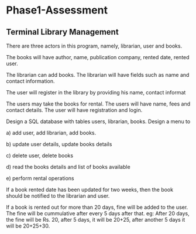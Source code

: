 # Phase1-Assessment

## Terminal Library Management
  

There are three actors in this program, namely, librarian, user and books.

The books will have author, name, publication company, rented date, rented user.

The librarian can add books. The librarian will have fields such as name and contact information.

The user will register in the library by providing his name, contact informat

The users may take the books for rental. The users will have name, fees and contact details. 
The user will have registration and login.

Design a SQL database with tables users, librarian, books.
Design a menu to

a) add user, add librarian, add books.

b) update user details, update books details

c) delete user, delete books

d) read the books details and list of books available

e) perform rental operations

If a book rented date has been updated for two weeks, then the book should be notified to the librarian and user.

If a book is rented out for more than 20 days, fine will be added to the user. The fine will be cummulative after every 5 days after that. eg: After 20 days, 
the fine will be Rs. 20, after 5 days, it will be 20+25, after another 5 days it will be 20+25+30.
